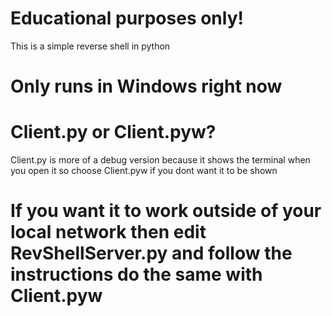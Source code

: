 # Educational purposes only!
This is a simple reverse shell in python

# Only runs in Windows right now
# Client.py or Client.pyw?
Client.py is more of a debug version because it shows the terminal when you open it so choose Client.pyw if you dont want it to be shown

# If you want it to work outside of your local network then edit RevShellServer.py and follow the instructions do the same with Client.pyw
